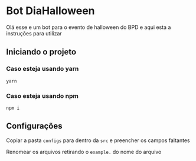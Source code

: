 # Bot DiaHalloween

Olá esse e um bot para o evento de halloween do BPD e aqui esta a instruções para utilizar

## Iniciando o projeto

### Caso esteja usando yarn

`yarn`

### Caso esteja usando npm

`npm i`

## Configurações

Copiar a pasta `configs` para dentro da `src` e preencher os campos faltantes

Renomear os arquivos retirando o `example.` do nome do arquivo
